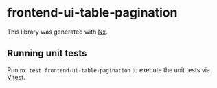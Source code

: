 # frontend-ui-table-pagination

This library was generated with [Nx](https://nx.dev).

## Running unit tests

Run `nx test frontend-ui-table-pagination` to execute the unit tests via [Vitest](https://vitest.dev/).

